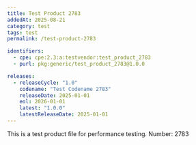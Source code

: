 ```yaml
---
title: Test Product 2783
addedAt: 2025-08-21
category: test
tags: test
permalink: /test-product-2783

identifiers:
  - cpe: cpe:2.3:a:testvendor:test_product_2783
  - purl: pkg:generic/test_product_2783@1.0.0

releases:
  - releaseCycle: "1.0"
    codename: "Test Codename 2783"
    releaseDate: 2025-01-01
    eol: 2026-01-01
    latest: "1.0.0"
    latestReleaseDate: 2025-01-01
---
```


This is a test product file for performance testing. Number: 2783
